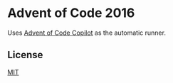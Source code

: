 # Advent of Code 2016

Uses [Advent of Code Copilot](https://github.com/jasonmuzzy/aoc-copilot) as the automatic runner.

## License
[MIT](LICENSE)